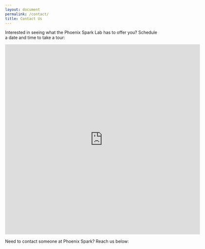 ```yaml
---
layout: document
permalink: /contact/
title: Contact Us
---
```


Interested in seeing what the Phoenix Spark Lab has to offer you?  Schedule a date and time to take a tour:
<iframe src="https://docs.google.com/forms/d/e/1FAIpQLSffWImdWVi86CIlavjBQcuSUqxTycQ38qiUpHhtSlGWQZWX9A/viewform?embedded=true" width="640" height="624" frameborder="0" marginheight="0" marginwidth="0">Loading…</iframe>

Need to contact someone at Phoenix Spark?  Reach us below:


<!-- If you have a question, comment, or concern, let us know by sending an email to the [Phoenix Spark org box](mailto:phoenix@travisspark.com) or at 
DSN (707)-424-8920. -->